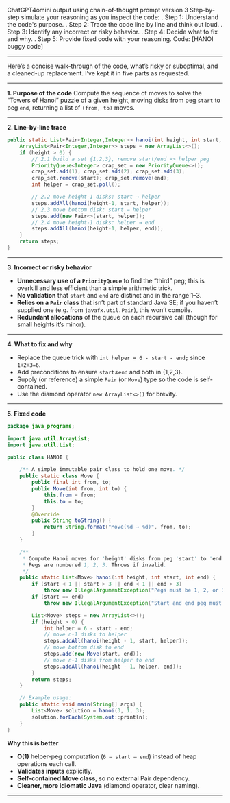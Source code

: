 ChatGPT4omini output using chain-of-thought prompt version 3
Step-by-step simulate your reasoning as you inspect the code:
 . Step 1: Understand the code's purpose.
 . Step 2: Trace the code line by line and think out loud.
 . Step 3: Identify any incorrect or risky behavior.
 . Step 4: Decide what to fix and why.
 . Step 5: Provide fixed code with your reasoning.
Code:
[HANOI buggy code]

 --------------------------------------------------------------------------------------------------------------------------
Here’s a concise walk-through of the code, what’s risky or suboptimal, and a cleaned-up replacement. I’ve kept it in five parts as requested.

---

**1. Purpose of the code**
Compute the sequence of moves to solve the “Towers of Hanoi” puzzle of a given height, moving disks from peg `start` to peg `end`, returning a list of `(from, to)` moves.

---

**2. Line-by-line trace**

```java
public static List<Pair<Integer,Integer>> hanoi(int height, int start, int end) {
    ArrayList<Pair<Integer,Integer>> steps = new ArrayList<>();
    if (height > 0) {
        // 2.1 build a set {1,2,3}, remove start/end => helper peg
        PriorityQueue<Integer> crap_set = new PriorityQueue<>();
        crap_set.add(1); crap_set.add(2); crap_set.add(3);
        crap_set.remove(start); crap_set.remove(end);
        int helper = crap_set.poll();

        // 2.2 move height-1 disks: start → helper
        steps.addAll(hanoi(height-1, start, helper));
        // 2.3 move bottom disk: start → helper
        steps.add(new Pair<>(start, helper));
        // 2.4 move height-1 disks: helper → end
        steps.addAll(hanoi(height-1, helper, end));
    }
    return steps;
}
```

---

**3. Incorrect or risky behavior**

* **Unnecessary use of a `PriorityQueue`** to find the “third” peg; this is overkill and less efficient than a simple arithmetic trick.
* **No validation** that `start` and `end` are distinct and in the range 1–3.
* **Relies on a `Pair` class** that isn’t part of standard Java SE; if you haven’t supplied one (e.g. from `javafx.util.Pair`), this won’t compile.
* **Redundant allocations** of the queue on each recursive call (though for small heights it’s minor).

---

**4. What to fix and why**

* Replace the queue trick with `int helper = 6 - start - end;` since `1+2+3=6`.
* Add preconditions to ensure `start`≠`end` and both in {1,2,3}.
* Supply (or reference) a simple `Pair` (or `Move`) type so the code is self-contained.
* Use the diamond operator `new ArrayList<>()` for brevity.

---

**5. Fixed code**

```java
package java_programs;

import java.util.ArrayList;
import java.util.List;

public class HANOI {

    /** A simple immutable pair class to hold one move. */
    public static class Move {
        public final int from, to;
        public Move(int from, int to) {
            this.from = from;
            this.to = to;
        }
        @Override
        public String toString() {
            return String.format("Move(%d → %d)", from, to);
        }
    }

    /**
     * Compute Hanoi moves for 'height' disks from peg 'start' to 'end'.
     * Pegs are numbered 1, 2, 3. Throws if invalid.
     */
    public static List<Move> hanoi(int height, int start, int end) {
        if (start < 1 || start > 3 || end < 1 || end > 3)
            throw new IllegalArgumentException("Pegs must be 1, 2, or 3");
        if (start == end)
            throw new IllegalArgumentException("Start and end peg must differ");

        List<Move> steps = new ArrayList<>();
        if (height > 0) {
            int helper = 6 - start - end;  
            // move n-1 disks to helper
            steps.addAll(hanoi(height - 1, start, helper));
            // move bottom disk to end
            steps.add(new Move(start, end));
            // move n-1 disks from helper to end
            steps.addAll(hanoi(height - 1, helper, end));
        }
        return steps;
    }

    // Example usage:
    public static void main(String[] args) {
        List<Move> solution = hanoi(3, 1, 3);
        solution.forEach(System.out::println);
    }
}
```

**Why this is better**

* **O(1)** helper-peg computation (`6 – start – end`) instead of heap operations each call.
* **Validates inputs** explicitly.
* **Self-contained Move class**, so no external Pair dependency.
* **Cleaner, more idiomatic Java** (diamond operator, clear naming).
-----------------------------------------------------------------------------------------------